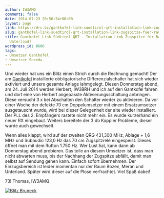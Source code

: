 ```yaml
---
author: IW3AMQ
comments: false
date: 2014-07-23 20:56:54+00:00
layout: page
link: https://drc.bz/gantkofel-link-suedtirol-qrt-installation-link-zugspitze-fuer-raum-bozen-meran-unterland/
slug: gantkofel-link-suedtirol-qrt-installation-link-zugspitze-fuer-raum-bozen-meran-unterland
title: Gantkofel Link Südtirol QRT - Installation Link Zugspitze für Raum Bozen, Meran,
  Unterland!
wordpress_id: 8606
tags:
- Umsetzer Gantkofel
- Umsetzer Seceda
---
```


Und wieder hat uns ein Blitz einen Strich durch die Rechnung gemacht! Der am [Gantkofel](https://drc.bz/relaisstandorte/gantkofel/) installierte obbligatorische Differenzialschalter hat sich wieder aktiviert und unsere gesamte Anlage lahmgelegt. Diesen Donnerstag abend, am 24. Juli 2014 werden Herbert, IW3BRH und ich auf den Gantkofel fahren und dort eine von Herbert angepasste Aktivierungsschaltung anbringen. Diese versucht 3 x bei Abschalten den Schalter wieder zu aktivieren. Da vor einer Woche der defekte 70 cm Doppelumsetzer mit einem Ersatzumsetzer ausgetauscht wurde, wird bei dieser Gelegenheit der alte wieder installiert. Der PLL des 2. Empfängers rastete nicht mehr ein. Es wurde kurzerhand ein neuer RX eingebaut. Weiters bereitete der 3 db Koppler Probleme, dieser wurde auch gewechselt.

Wenn alles klappt, wird auf der zweiten QRG 431,300 MHz, Ablage + 1,6 MHz und Subaudio 123,0 Hz das 70 cm Zugspitzrelè eingespeist. Dieses öffnet man mit dem Rufton 1.750 Hz. Wer Lust hat, kann dann ab Donnerstag abend probieren. Das tolle an diesem Umsetzer ist, dass man nicht abwarten muss, bis der Nachhang der Zugspitze abfällt, damit man selbst auf Sendung gehen kann. Einfach sofort übernehmen. Der Einzugsbereich ist leider momentan nur der Raum Bozen, Meran und Unterland. Später wird dieser auf die Plose verfrachtet. Viel Spaß dabei!

73! Thomas, IW3AMQ

[![Blitz Bruneck](https://drc.bz/wp-content/uploads/2014/07/Blitz-Bruneck-1024x574.jpg)](https://drc.bz/wp-content/uploads/2014/07/Blitz-Bruneck.jpg)
